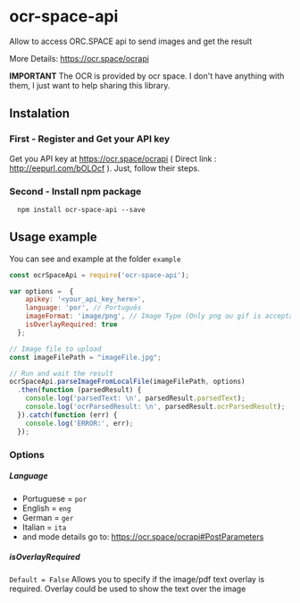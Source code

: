# ocr-space-api
Allow to access ORC.SPACE api to send images and get the result

More Details: https://ocr.space/ocrapi

**IMPORTANT** The OCR is provided by ocr space.  I don't have anything with them, I just want to help sharing this library.

## Instalation

### First - Register and Get your API key

Get you API key at https://ocr.space/ocrapi ( Direct link : http://eepurl.com/bOLOcf  ). Just, follow their steps.

### Second - Install npm package

```console
  npm install ocr-space-api --save
```

## Usage example

You can see and example at the folder `example`

```javascript
const ocrSpaceApi = require('ocr-space-api');

var options =  { 
    apikey: '<your_api_key_here>',
    language: 'por', // Português
    imageFormat: 'image/png', // Image Type (Only png ou gif is acceptable at the moment i wrote this)
    isOverlayRequired: true
  };

// Image file to upload
const imageFilePath = "imageFile.jpg";

// Run and wait the result
ocrSpaceApi.parseImageFromLocalFile(imageFilePath, options)
  .then(function (parsedResult) {
    console.log('parsedText: \n', parsedResult.parsedText);
    console.log('ocrParsedResult: \n', parsedResult.ocrParsedResult);
  }).catch(function (err) {
    console.log('ERROR:', err);
  });

```

### Options

##### Language
  * Portuguese = `por`
  * English = `eng`
  * German = `ger`
  * Italian = `ita`
  * and mode details go to: https://ocr.space/ocrapi#PostParameters

##### isOverlayRequired

`Default = False`
Allows you to specify if the image/pdf text overlay is required. Overlay could be used to show the text over the image


